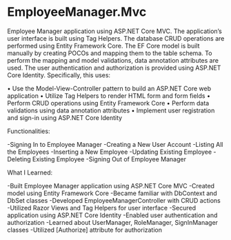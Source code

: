 # EmployeeManager.Mvc

Employee Manager application using ASP.NET Core MVC. The
application’s user interface is built using Tag Helpers. The database CRUD operations are
performed using Entity Framework Core. The EF Core model is built manually by creating
POCOs and mapping them to the table schema. To perform the mapping and model
validations, data annotation attributes are used. The user authentication and authorization
is provided using ASP.NET Core Identity. Specifically, this uses:

  • Use the Model-View-Controller pattern to build an ASP.NET Core
  web application
  • Utilize Tag Helpers to render HTML form and form fields
  • Perform CRUD operations using Entity Framework Core
  • Perform data validations using data annotation attributes
  • Implement user registration and sign-in using ASP.NET Core Identity

Functionalities:

  -Signing In to Employee Manager
  -Creating a New User Account
  -Listing All the Employees
  -Inserting a New Employee
  -Updating Existing Employee
  -Deleting Existing Employee
  -Signing Out of Employee Manager

What I Learned:

  -Built Employee Manager application using ASP.NET Core MVC
  -Created model using Entity Framework Core
  -Became familiar with DbContext and DbSet classes
  -Developed EmployeeManagerController with CRUD actions
  -Utilized Razor Views and Tag Helpers for user interface
  -Secured application using ASP.NET Core Identity
  -Enabled user authentication and authorization
  -Learned about UserManager, RoleManager, SignInManager classes
  -Utilized [Authorize] attribute for authorization
